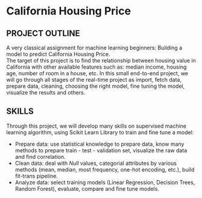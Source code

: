 # California Housing Price
## PROJECT OUTLINE <br>
A very classical assignment for machine learning beginners: Building a model to predict California Housing Price. <br>
The target of this project is to find the relationship between housing value in California with other available features such as: median income, housing age, number of room in a house, etc. In this small end-to-end project, we will go through all stages of the real-time project as import, fetch data, prepare data, cleaning, choosing the right model, fine tuning the model, visualize the results and others. 
## SKILLS <br>
Through this project, we will develop many skills on supervised machine learning algorithm, using Scikit Learn Library to train and fine tune a model:
- Prepare data: use statistical knowledge to prepare data, know many methods to prepare train - test - validation set, visualize the raw data and find correlation.
- Clean data: deal with _Null_ values, categorial attributes by various methods (mean, median, most frequency, one-hot encoding, etc.), build fit-trans pipeline.
- Analyze data: select training models (Linear Regression, Decision Trees, Random Forest), evaluate, compare and fine tune models.
 
